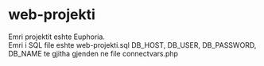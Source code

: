 # web-projekti
Emri projektit eshte Euphoria.<br />
Emri i SQL file eshte web-projekti.sql
DB_HOST, DB_USER, DB_PASSWORD, DB_NAME te gjitha gjenden ne file connectvars.php
